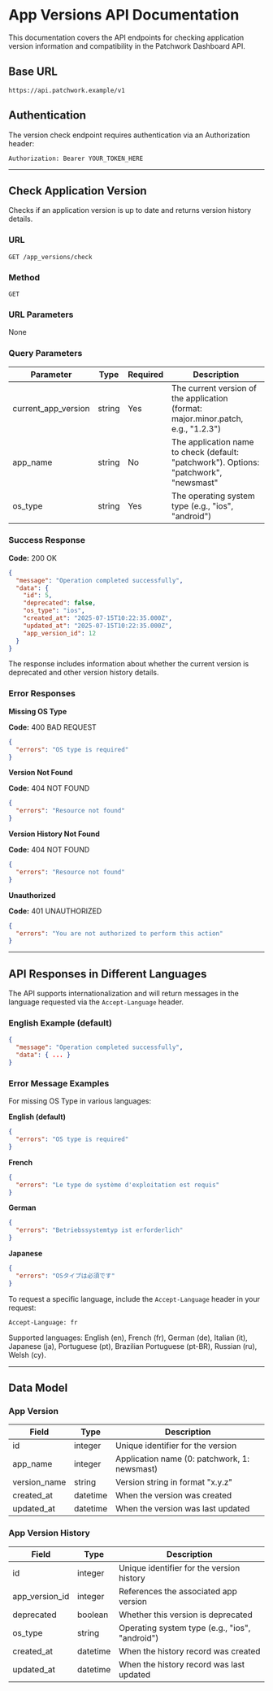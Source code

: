 # App Versions API Documentation

This documentation covers the API endpoints for checking application version information and compatibility in the Patchwork Dashboard API.

## Base URL

```
https://api.patchwork.example/v1
```

## Authentication

The version check endpoint requires authentication via an Authorization header:

```
Authorization: Bearer YOUR_TOKEN_HERE
```

---

## Check Application Version

Checks if an application version is up to date and returns version history details.

### URL

```
GET /app_versions/check
```

### Method

```
GET
```

### URL Parameters

None

### Query Parameters

| Parameter | Type | Required | Description |
|-----------|------|----------|-------------|
| current_app_version | string | Yes | The current version of the application (format: major.minor.patch, e.g., "1.2.3") |
| app_name | string | No | The application name to check (default: "patchwork"). Options: "patchwork", "newsmast" |
| os_type | string | Yes | The operating system type (e.g., "ios", "android") |

### Success Response

**Code:** 200 OK

```json
{
  "message": "Operation completed successfully",
  "data": {
    "id": 5,
    "deprecated": false,
    "os_type": "ios",
    "created_at": "2025-07-15T10:22:35.000Z",
    "updated_at": "2025-07-15T10:22:35.000Z",
    "app_version_id": 12
  }
}
```

The response includes information about whether the current version is deprecated and other version history details.

### Error Responses

**Missing OS Type**

**Code:** 400 BAD REQUEST

```json
{
  "errors": "OS type is required"
}
```

**Version Not Found**

**Code:** 404 NOT FOUND

```json
{
  "errors": "Resource not found"
}
```

**Version History Not Found**

**Code:** 404 NOT FOUND

```json
{
  "errors": "Resource not found"
}
```

**Unauthorized**

**Code:** 401 UNAUTHORIZED

```json
{
  "errors": "You are not authorized to perform this action"
}
```

---

## API Responses in Different Languages

The API supports internationalization and will return messages in the language requested via the `Accept-Language` header.

### English Example (default)

```json
{
  "message": "Operation completed successfully",
  "data": { ... }
}
```

### Error Message Examples

For missing OS Type in various languages:

**English (default)**
```json
{
  "errors": "OS type is required"
}
```

**French**
```json
{
  "errors": "Le type de système d'exploitation est requis"
}
```

**German**
```json
{
  "errors": "Betriebssystemtyp ist erforderlich"
}
```

**Japanese**
```json
{
  "errors": "OSタイプは必須です"
}
```

To request a specific language, include the `Accept-Language` header in your request:

```
Accept-Language: fr
```

Supported languages: English (en), French (fr), German (de), Italian (it), Japanese (ja), Portuguese (pt), Brazilian Portuguese (pt-BR), Russian (ru), Welsh (cy).

---

## Data Model

### App Version

| Field | Type | Description |
|-------|------|-------------|
| id | integer | Unique identifier for the version |
| app_name | integer | Application name (0: patchwork, 1: newsmast) |
| version_name | string | Version string in format "x.y.z" |
| created_at | datetime | When the version was created |
| updated_at | datetime | When the version was last updated |

### App Version History

| Field | Type | Description |
|-------|------|-------------|
| id | integer | Unique identifier for the version history |
| app_version_id | integer | References the associated app version |
| deprecated | boolean | Whether this version is deprecated |
| os_type | string | Operating system type (e.g., "ios", "android") |
| created_at | datetime | When the history record was created |
| updated_at | datetime | When the history record was last updated |
